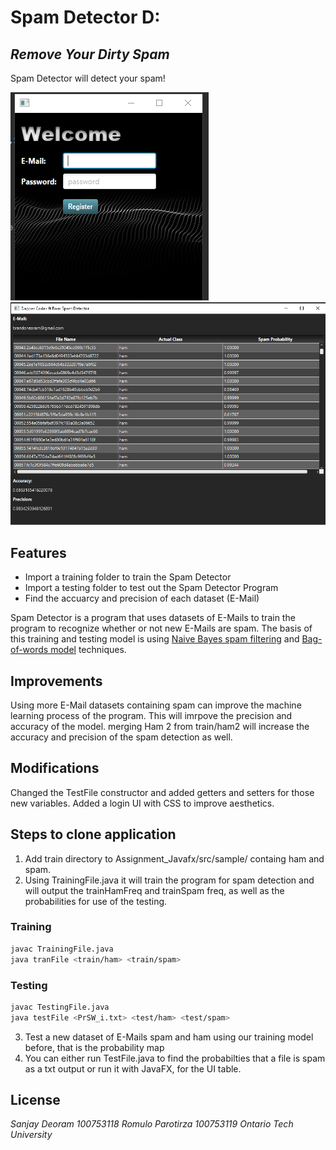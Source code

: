# Spam Detector D:
## _Remove Your Dirty Spam_


Spam Detector will detect your spam!

![Login Screen](LoginScreen.png)
![Spam Detector](Spam.png)

## Features

- Import a training folder to train the Spam Detector
- Import a testing folder to test out the Spam Detector Program
- Find the accuarcy and precision of each dataset (E-Mail)

Spam Detector is a program that uses datasets of E-Mails to train the program to recognize whether or not new E-Mails are spam. The basis of this training and testing model is using [Naive Bayes spam filtering] and [Bag-of-words model] techniques.

## Improvements
Using more E-Mail datasets containing spam can improve the machine learning process of the program. This will imrpove the precision and accuracy of the model. merging Ham 2 from train/ham2 will increase the accuracy and precision of the spam detection as well.

## Modifications
Changed the TestFile constructor and added getters and setters for those new variables. Added a login UI with CSS to improve aesthetics. 

## Steps to clone application

1. Add train directory to Assignment_Javafx/src/sample/ containg ham and spam.
2. Using TrainingFile.java it will train the program for spam detection and will output the trainHamFreq and trainSpam freq, as well as the probabilities for use of the testing.

### Training

```sh
javac TrainingFile.java
java tranFile <train/ham> <train/spam>
```

### Testing

```sh
javac TestingFile.java
java testFile <PrSW_i.txt> <test/ham> <test/spam>
```

3. Test a new dataset of E-Mails spam and ham using our training model before, that is the probability map
4. You can either run TestFile.java to find the probabilties that a file is spam as a txt output or run it with JavaFX, for the UI table.




## License

_Sanjay Deoram 100753118_
_Romulo Parotirza 100753119_
_Ontario Tech University_


[//]: # (These are reference links used in the body of this note and get stripped out when the markdown processor does its job. There is no need to format nicely because it shouldn't be seen. Thanks SO - http://stackoverflow.com/questions/4823468/store-comments-in-markdown-syntax)
   [Naive Bayes spam filtering]: <https://en.wikipedia.org/wiki/Naive_Bayes_spam_filtering>
   [Bag-of-words model]: <https://en.wikipedia.org/wiki/Bag-of-words_model>

